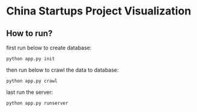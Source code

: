 # China Startups Project Visualization## How to run?first  run below to create database:```python app.py init```then run below to crawl the data to database:```python app.py crawl``` last run the server:```python app.py runserver```